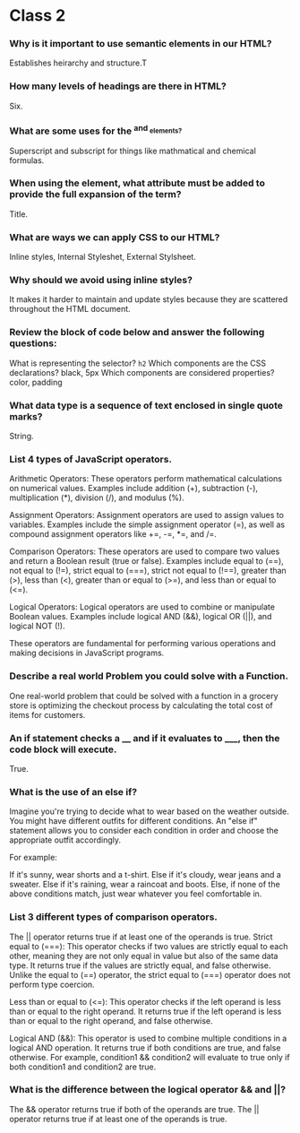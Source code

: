 # Class 2

### Why is it important to use semantic elements in our HTML?

Establishes heirarchy and structure.T

### How many levels of headings are there in HTML?

Six.

### What are some uses for the <sup> and <sub> elements?

Superscript and subscript for things like mathmatical and chemical formulas.

### When using the <abbr> element, what attribute must be added to provide the full expansion of the term?

Title.

### What are ways we can apply CSS to our HTML?

Inline styles, Internal Styleshet, External Stylsheet.

### Why should we avoid using inline styles?

It makes it harder to maintain and update styles because they are scattered throughout the HTML document.

### Review the block of code below and answer the following questions:

What is representing the selector? `h2`
Which components are the CSS declarations? black, 5px
Which components are considered properties? color, padding

### What data type is a sequence of text enclosed in single quote marks?

String.

### List 4 types of JavaScript operators.

Arithmetic Operators: These operators perform mathematical calculations on numerical values. Examples include addition (+), subtraction (-), multiplication (*), division (/), and modulus (%).

Assignment Operators: Assignment operators are used to assign values to variables. Examples include the simple assignment operator (=), as well as compound assignment operators like +=, -=, *=, and /=.

Comparison Operators: These operators are used to compare two values and return a Boolean result (true or false). Examples include equal to (==), not equal to (!=), strict equal to (===), strict not equal to (!==), greater than (>), less than (<), greater than or equal to (>=), and less than or equal to (<=).

Logical Operators: Logical operators are used to combine or manipulate Boolean values. Examples include logical AND (&&), logical OR (||), and logical NOT (!).

These operators are fundamental for performing various operations and making decisions in JavaScript programs.

### Describe a real world Problem you could solve with a Function.

One real-world problem that could be solved with a function in a grocery store is optimizing the checkout process by calculating the total cost of items for customers.

### An if statement checks a __ and if it evaluates to ___, then the code block will execute.

True.

### What is the use of an else if?

Imagine you're trying to decide what to wear based on the weather outside. You might have different outfits for different conditions. An "else if" statement allows you to consider each condition in order and choose the appropriate outfit accordingly.

For example:

If it's sunny, wear shorts and a t-shirt.
Else if it's cloudy, wear jeans and a sweater.
Else if it's raining, wear a raincoat and boots.
Else, if none of the above conditions match, just wear whatever you feel comfortable in.

### List 3 different types of comparison operators.
The || operator returns true if at least one of the operands is true.
Strict equal to (===): This operator checks if two values are strictly equal to each other, meaning they are not only equal in value but also of the same data type. It returns true if the values are strictly equal, and false otherwise. Unlike the equal to (==) operator, the strict equal to (===) operator does not perform type coercion.

Less than or equal to (<=): This operator checks if the left operand is less than or equal to the right operand. It returns true if the left operand is less than or equal to the right operand, and false otherwise.

Logical AND (&&): This operator is used to combine multiple conditions in a logical AND operation. It returns true if both conditions are true, and false otherwise. For example, condition1 && condition2 will evaluate to true only if both condition1 and condition2 are true.

### What is the difference between the logical operator && and ||?

The && operator returns true if both of the operands are true.
The || operator returns true if at least one of the operands is true.













